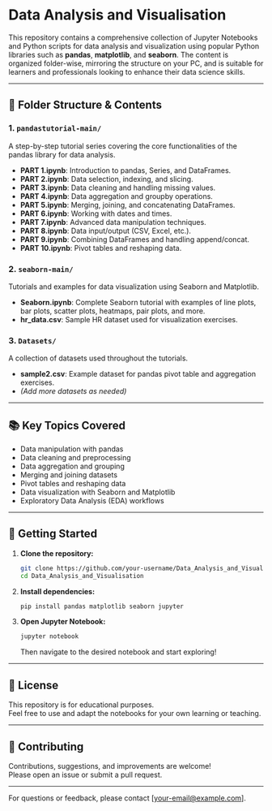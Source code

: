 # Data Analysis and Visualisation

This repository contains a comprehensive collection of Jupyter Notebooks and Python scripts for data analysis and visualization using popular Python libraries such as **pandas**, **matplotlib**, and **seaborn**. The content is organized folder-wise, mirroring the structure on your PC, and is suitable for learners and professionals looking to enhance their data science skills.

---

## 📁 Folder Structure & Contents

### 1. `pandastutorial-main/`
A step-by-step tutorial series covering the core functionalities of the pandas library for data analysis.

- **PART 1.ipynb**: Introduction to pandas, Series, and DataFrames.
- **PART 2.ipynb**: Data selection, indexing, and slicing.
- **PART 3.ipynb**: Data cleaning and handling missing values.
- **PART 4.ipynb**: Data aggregation and groupby operations.
- **PART 5.ipynb**: Merging, joining, and concatenating DataFrames.
- **PART 6.ipynb**: Working with dates and times.
- **PART 7.ipynb**: Advanced data manipulation techniques.
- **PART 8.ipynb**: Data input/output (CSV, Excel, etc.).
- **PART 9.ipynb**: Combining DataFrames and handling append/concat.
- **PART 10.ipynb**: Pivot tables and reshaping data.

### 2. `seaborn-main/`
Tutorials and examples for data visualization using Seaborn and Matplotlib.

- **Seaborn.ipynb**: Complete Seaborn tutorial with examples of line plots, bar plots, scatter plots, heatmaps, pair plots, and more.
- **hr_data.csv**: Sample HR dataset used for visualization exercises.

### 3. `Datasets/`
A collection of datasets used throughout the tutorials.

- **sample2.csv**: Example dataset for pandas pivot table and aggregation exercises.
- *(Add more datasets as needed)*

---

## 📚 Key Topics Covered

- Data manipulation with pandas
- Data cleaning and preprocessing
- Data aggregation and grouping
- Merging and joining datasets
- Pivot tables and reshaping data
- Data visualization with Seaborn and Matplotlib
- Exploratory Data Analysis (EDA) workflows

---

## 🚀 Getting Started

1. **Clone the repository:**
    ```sh
    git clone https://github.com/your-username/Data_Analysis_and_Visualisation.git
    cd Data_Analysis_and_Visualisation
    ```

2. **Install dependencies:**
    ```sh
    pip install pandas matplotlib seaborn jupyter
    ```

3. **Open Jupyter Notebook:**
    ```sh
    jupyter notebook
    ```
    Then navigate to the desired notebook and start exploring!

---

## 📝 License

This repository is for educational purposes.  
Feel free to use and adapt the notebooks for your own learning or teaching.

---

## 🤝 Contributing

Contributions, suggestions, and improvements are welcome!  
Please open an issue or submit a pull request.

---

For questions or feedback, please contact [your-email@example.com].
